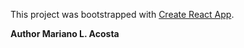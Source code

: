 This project was bootstrapped with [Create React App](https://github.com/facebook/create-react-app).

**Author Mariano L. Acosta**
